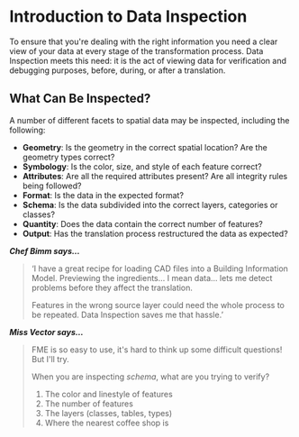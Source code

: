 # Introduction to Data Inspection #

To ensure that you're dealing with the right information you need a clear view of your data at every stage of the transformation process. Data Inspection meets this need: it is the act of viewing data for verification and debugging purposes, before, during, or after a translation.

## What Can Be Inspected? ##
A number of different facets to spatial data may be inspected, including the following:

- **Geometry**: Is the geometry in the correct spatial location? Are the geometry types correct?
- **Symbology**: Is the color, size, and style of each feature correct?
- **Attributes**: Are all the required attributes present? Are all integrity rules being followed?
- **Format**: Is the data in the expected format?
- **Schema**: Is the data subdivided into the correct layers, categories or classes?
- **Quantity**: Does the data contain the correct number of features?
- **Output**: Has the translation process restructured the data as expected?

***Chef Bimm says…***

> ‘I have a great recipe for loading CAD files into a Building Information Model. Previewing the ingredients… I mean data… lets me detect problems before they affect the translation.
> 
> Features in the wrong source layer could need the whole process to be repeated. Data Inspection saves me that hassle.’

***Miss Vector says…***

> FME is so easy to use, it's hard to think up some difficult questions! But I'll try.
> 
> When you are inspecting *schema*, what are you trying to verify?
>
> 1. The color and linestyle of features
> 2. The number of features
> 3. The layers (classes, tables, types) 
> 4. Where the nearest coffee shop is
